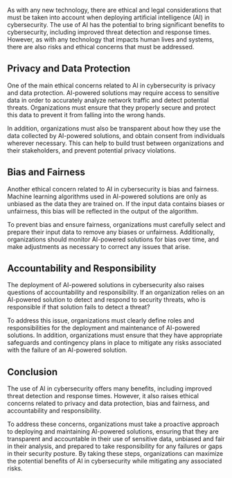 
As with any new technology, there are ethical and legal considerations that must be taken into account when deploying artificial intelligence (AI) in cybersecurity. The use of AI has the potential to bring significant benefits to cybersecurity, including improved threat detection and response times. However, as with any technology that impacts human lives and systems, there are also risks and ethical concerns that must be addressed.

Privacy and Data Protection
---------------------------

One of the main ethical concerns related to AI in cybersecurity is privacy and data protection. AI-powered solutions may require access to sensitive data in order to accurately analyze network traffic and detect potential threats. Organizations must ensure that they properly secure and protect this data to prevent it from falling into the wrong hands.

In addition, organizations must also be transparent about how they use the data collected by AI-powered solutions, and obtain consent from individuals wherever necessary. This can help to build trust between organizations and their stakeholders, and prevent potential privacy violations.

Bias and Fairness
-----------------

Another ethical concern related to AI in cybersecurity is bias and fairness. Machine learning algorithms used in AI-powered solutions are only as unbiased as the data they are trained on. If the input data contains biases or unfairness, this bias will be reflected in the output of the algorithm.

To prevent bias and ensure fairness, organizations must carefully select and prepare their input data to remove any biases or unfairness. Additionally, organizations should monitor AI-powered solutions for bias over time, and make adjustments as necessary to correct any issues that arise.

Accountability and Responsibility
---------------------------------

The deployment of AI-powered solutions in cybersecurity also raises questions of accountability and responsibility. If an organization relies on an AI-powered solution to detect and respond to security threats, who is responsible if that solution fails to detect a threat?

To address this issue, organizations must clearly define roles and responsibilities for the deployment and maintenance of AI-powered solutions. In addition, organizations must ensure that they have appropriate safeguards and contingency plans in place to mitigate any risks associated with the failure of an AI-powered solution.

Conclusion
----------

The use of AI in cybersecurity offers many benefits, including improved threat detection and response times. However, it also raises ethical concerns related to privacy and data protection, bias and fairness, and accountability and responsibility.

To address these concerns, organizations must take a proactive approach to deploying and maintaining AI-powered solutions, ensuring that they are transparent and accountable in their use of sensitive data, unbiased and fair in their analysis, and prepared to take responsibility for any failures or gaps in their security posture. By taking these steps, organizations can maximize the potential benefits of AI in cybersecurity while mitigating any associated risks.
